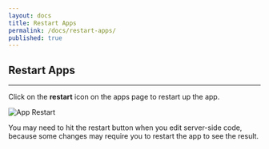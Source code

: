 ```yaml
---
layout: docs
title: Restart Apps
permalink: /docs/restart-apps/
published: true
---
```


## Restart Apps

---

Click on the **restart** icon on the apps page to restart up the app.

![App Restart](/img/restart-apps/app-restart.png)

You may need to hit the restart button when you edit server-side code, because
some changes may require you to restart the app to see the result.
